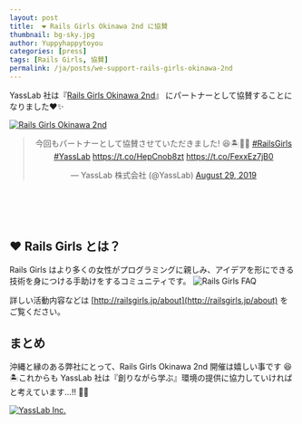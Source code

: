 ```yaml
---
layout: post
title:  ❤️ Rails Girls Okinawa 2nd に協賛
thumbnail: bg-sky.jpg
author: Yuppyhappytoyou
categories: [press]
tags: [Rails Girls, 協賛]
permalink: /ja/posts/we-support-rails-girls-okinawa-2nd
---
```


YassLab 社は『[Rails Girls Okinawa 2nd](http://www.railsgirls.com/okinawa-2nd.html)』 にパートナーとして協賛することになりました❤️✨

[![Rails Girls Okinawa 2nd](https://i.gyazo.com/8c24822c613ff818d4498100555ed1f6.png)](http://www.railsgirls.com/okinawa-2nd.html)

<div class="center" style="margin-bottom: 100px;" align="center">
  <blockquote class="twitter-tweet"><p lang="ja" dir="ltr">今回もパートナーとして協賛させていただきました! 😆🏝💎✨ <a href="https://twitter.com/hashtag/RailsGirls?src=hash&amp;ref_src=twsrc%5Etfw">#RailsGirls</a> <a href="https://twitter.com/hashtag/YassLab?src=hash&amp;ref_src=twsrc%5Etfw">#YassLab</a> <a href="https://t.co/HepCnob8zt">https://t.co/HepCnob8zt</a> <a href="https://t.co/FexxEz7jB0">https://t.co/FexxEz7jB0</a></p>&mdash; YassLab 株式会社 (@YassLab) <a href="https://twitter.com/YassLab/status/1166926706470313984?ref_src=twsrc%5Etfw">August 29, 2019</a></blockquote>
</div>

## ❤️ Rails Girls とは？
Rails Girls はより多くの女性がプログラミングに親しみ、アイデアを形にできる技術を身につける手助けをするコミュニティです。
![Rails Girls FAQ](https://i.gyazo.com/c3aacd5bf5b2549b915cfff8527e4e27.png)

詳しい活動内容などは [http://railsgirls.jp/about](http://railsgirls.jp/about) をご覧ください。

## まとめ
沖縄と縁のある弊社にとって、Rails Girls Okinawa 2nd 開催は嬉しい事です 😆🏝これからも YassLab 社は『創りながら学ぶ』環境の提供に協力していければと考えています...!! 💎✨

[![YassLab Inc.](/img/logos/800x200.png)](/)


